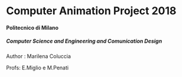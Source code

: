 # Computer Animation Project 2018
#### Politecnico di Milano
##### Computer Science and Engineering and Comunication Design

Author : Marilena Coluccia

Profs: E.Miglio e M.Penati

